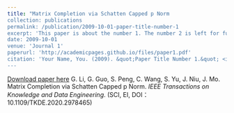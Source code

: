 ```yaml
---
title: "Matrix Completion via Schatten Capped p Norm
collection: publications
permalink: /publication/2009-10-01-paper-title-number-1
excerpt: 'This paper is about the number 1. The number 2 is left for future work.'
date: 2009-10-01
venue: 'Journal 1'
paperurl: 'http://academicpages.github.io/files/paper1.pdf'
citation: 'Your Name, You. (2009). &quot;Paper Title Number 1.&quot; <i>Journal 1</i>. 1(1).'
---
```

[Download paper here](https://ieeexplore.ieee.org/document/9025071/)
G. Li, G. Guo, S. Peng, C. Wang, S. Yu, J. Niu, J. Mo. Matrix Completion via Schatten Capped p Norm. <i>IEEE Transactions on Knowledge and Data Engineering</i>. (SCI, EI, DOI：10.1109/TKDE.2020.2978465)
